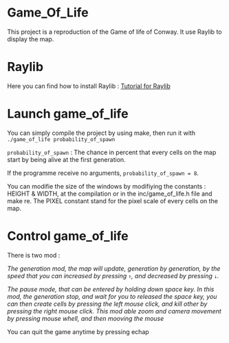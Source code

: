 # Game_Of_Life
This project is a reproduction of the Game of life of Conway. It use Raylib to display the map.

# Raylib 

Here you can find how to install Raylib : [Tutorial for Raylib](https://youtu.be/PaAcVk5jUd8?si=Mj535kA19qn2Bokf)



# Launch game_of_life

You can simply compile the project by using make, then run it with
```./game_of_life probability_of_spawn```

`probability_of_spawn` : The chance in percent that every cells on the map start by 
						 being alive at the first generation.

If the programme receive no arguments, `probability_of_spawn = 8`.

You can modifie the size of the windows by modifiying the constants : HEIGHT & WIDTH, at the
compilation or in the inc/game_of_life.h file and make re. The PIXEL constant stand for the pixel scale
of every cells on the map.



# Control game_of_life

There is two mod :

*The generation mod, the map will update, generation by generation, by the speed that you can
increased by pressing `↑`, and decreased by pressing `↓`.*

*The pause mode, that can be entered by holding down space key. In this mod, the generation
stop, and wait for you to released the space key, you can then create cells by pressing
the left mouse click, and kill other by pressing the right mouse click. This mod able zoom and
camera movement by pressing mouse whell, and then mooving the mouse*

You can quit the game anytime by pressing echap
